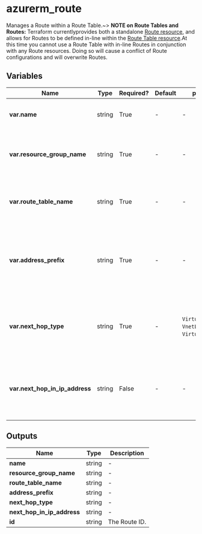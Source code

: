 # azurerm_route

Manages a Route within a Route Table.~> **NOTE on Route Tables and Routes:** Terraform currentlyprovides both a standalone [Route resource](route.html), and allows for Routes to be defined in-line within the [Route Table resource](route_table.html).At this time you cannot use a Route Table with in-line Routes in conjunction with any Route resources. Doing so will cause a conflict of Route configurations and will overwrite Routes.

## Variables

| Name | Type | Required? | Default  | possible values | Description |
| ---- | ---- | --------- | -------- | ----------- | ----------- |
| **var.name** | string | True | -  |  -  | The name of the route. Changing this forces a new resource to be created. | 
| **var.resource_group_name** | string | True | -  |  -  | The name of the resource group in which to create the route. Changing this forces a new resource to be created. | 
| **var.route_table_name** | string | True | -  |  -  | The name of the route table within which create the route. Changing this forces a new resource to be created. | 
| **var.address_prefix** | string | True | -  |  -  | The destination to which the route applies. Can be CIDR (such as `10.1.0.0/16`) or [Azure Service Tag](https://docs.microsoft.com/azure/virtual-network/service-tags-overview) (such as `ApiManagement`, `AzureBackup` or `AzureMonitor`) format. | 
| **var.next_hop_type** | string | True | -  |  `VirtualNetworkGateway`, `VnetLocal`, `Internet`, `VirtualAppliance`, `None`  | The type of Azure hop the packet should be sent to. Possible values are `VirtualNetworkGateway`, `VnetLocal`, `Internet`, `VirtualAppliance` and `None`. | 
| **var.next_hop_in_ip_address** | string | False | -  |  -  | Contains the IP address packets should be forwarded to. Next hop values are only allowed in routes where the next hop type is `VirtualAppliance`. | 



## Outputs

| Name | Type | Description |
| ---- | ---- | --------- | 
| **name** | string  | - | 
| **resource_group_name** | string  | - | 
| **route_table_name** | string  | - | 
| **address_prefix** | string  | - | 
| **next_hop_type** | string  | - | 
| **next_hop_in_ip_address** | string  | - | 
| **id** | string  | The Route ID. | 